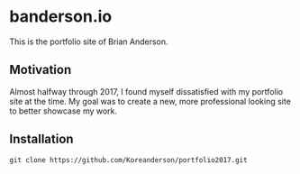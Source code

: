 # banderson.io

This is the portfolio site of Brian Anderson.

## Motivation

Almost halfway through 2017, I found myself dissatisfied with my portfolio site at the time. My goal was to create a new, more professional looking site to better showcase my work.

## Installation

~~~~
git clone https://github.com/Koreanderson/portfolio2017.git
~~~~

